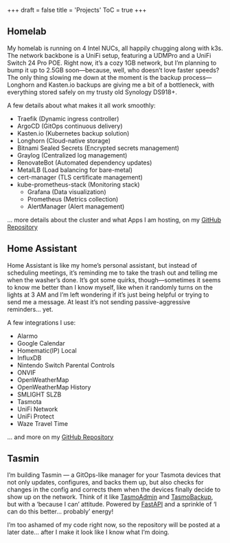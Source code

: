+++
draft = false
title = 'Projects'
ToC = true
+++

## Homelab

My homelab is running on 4 Intel NUCs, all happily chugging along with k3s. The network backbone is a UniFi setup, featuring a UDMPro and a UniFi Switch 24 Pro POE. Right now, it’s a cozy 1GB network, but I’m planning to bump it up to 2.5GB soon—because, well, who doesn’t love faster speeds? The only thing slowing me down at the moment is the backup process—Longhorn and Kasten.io backups are giving me a bit of a bottleneck, with everything stored safely on my trusty old Synology DS918+.

A few details about what makes it all work smoothly:
* Traefik (Dynamic ingress controller)
* ArgoCD (GitOps continuous delivery)
* Kasten.io (Kubernetes backup solution)
* Longhorn (Cloud-native storage)
* Bitnami Sealed Secrets (Encrypted secrets management)
* Graylog (Centralized log management)
* RenovateBot (Automated dependency updates)
* MetalLB (Load balancing for bare-metal)
* cert-manager (TLS certificate management)
* kube-prometheus-stack (Monitoring stack)
    * Grafana (Data visualization)
    * Prometheus (Metrics collection)
    * AlertManager (Alert management)

... more details about the cluster and what Apps I am hosting, on my [GitHub Repository](https://github.com/AndreiGavriliu/homelab)

## Home Assistant

Home Assistant is like my home’s personal assistant, but instead of scheduling meetings, it’s reminding me to take the trash out and telling me when the washer’s done. It’s got some quirks, though—sometimes it seems to know me better than I know myself, like when it randomly turns on the lights at 3 AM and I’m left wondering if it’s just being helpful or trying to send me a message. At least it’s not sending passive-aggressive reminders… yet.

A few integrations I use:
* Alarmo
* Google Calendar
* Homematic(IP) Local
* InfluxDB
* Nintendo Switch Parental Controls
* ONVIF
* OpenWeatherMap
* OpenWeatherMap History
* SMLIGHT SLZB
* Tasmota
* UniFi Network
* UniFi Protect
* Waze Travel Time

... and more on my [GitHub Repository](https://github.com/AndreiGavriliu/homelab/cluster/hive/apps/homeassistant/k8s-manifests)

## Tasmin

I’m building Tasmin — a GitOps-like manager for your Tasmota devices that not only updates, configures, and backs them up, but also checks for changes in the config and corrects them when the devices finally decide to show up on the network. Think of it like [TasmoAdmin](https://github.com/TasmoAdmin/TasmoAdmin) and [TasmoBackup](https://github.com/danmed/TasmoBackupV1), but with a ‘because I can’ attitude. Powered by [FastAPI](https://fastapi.tiangolo.com/) and a sprinkle of ‘I can do this better… probably’ energy!

I’m too ashamed of my code right now, so the repository will be posted at a later date… after I make it look like I know what I’m doing.